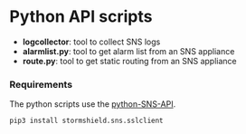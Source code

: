 # Python API scripts

- **logcollector**: tool to collect SNS logs
- **alarmlist.py**: tool to get alarm list from an SNS appliance
- **route.py**: tool to get static routing from an SNS appliance

### Requirements

The python scripts use the [python-SNS-API](https://github.com/stormshield/python-SNS-API).

```
pip3 install stormshield.sns.sslclient
```




